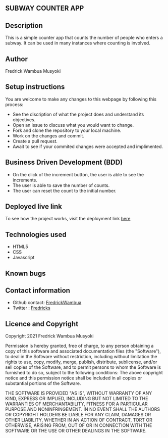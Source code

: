 ## SUBWAY COUNTER APP
## Description
This is a simple counter app that counts the number of people who enters a subway. It can be used in many instances where counting is involved.
## Author
Fredrick Wambua Musyoki
## Setup instructions
You are welcome to make any changes to this webpage by following this process:
- See the discription of what the project does and understand its objectives.
- Open an issue to discuss what you would want to change.
- Fork and clone the repository to your local machine.
- Work on the changes and commit.
- Create a pull request.
- Await to see if your commited changes were accepted and implimented.
## Business Driven Development (BDD)
- On the click of the increment button, the user is able to see the increments.
- The user is able to save the number of counts.
- The user can reset the count to the initial number.
## Deployed live link
To see how the project works, visit the deployment link [here](https://fredrickwambua.github.io/delanistudio/)
## Technologies used
- HTML5
- CSS
- Javascript
## Known bugs
<!-- no bugs -->
## Contact information
- Github contact: [FredrickWambua](https://github.com/FredrickWambua)
- Twitter : [Fredricks](https://twitter.com/Fredricks_dataG)
## Licence and Copyright
Copyright 2021 Fredrick Wambua Musyoki

Permission is hereby granted, free of charge, to any person obtaining a copy of this software and associated documentation files (the "Software"), to deal in the Software without restriction, including without limitation the rights to use, copy, modify, merge, publish, distribute, sublicense, and/or sell copies of the Software, and to permit persons to whom the Software is furnished to do so, subject to the following conditions:
The above copyright notice and this permission notice shall be included in all copies or substantial portions of the Software.

THE SOFTWARE IS PROVIDED "AS IS", WITHOUT WARRANTY OF ANY KIND, EXPRESS OR IMPLIED, INCLUDING BUT NOT LIMITED TO THE WARRANTIES OF MERCHANTABILITY, FITNESS FOR A PARTICULAR PURPOSE AND NONINFRINGEMENT. IN NO EVENT SHALL THE AUTHORS OR COPYRIGHT HOLDERS BE LIABLE FOR ANY CLAIM, DAMAGES OR OTHER LIABILITY, WHETHER IN AN ACTION OF CONTRACT, TORT OR OTHERWISE, ARISING FROM, OUT OF OR IN CONNECTION WITH THE SOFTWARE OR THE USE OR OTHER DEALINGS IN THE SOFTWARE.